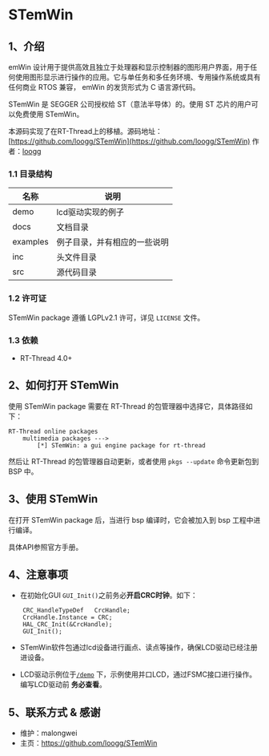 # STemWin

## 1、介绍

emWin 设计用于提供高效且独立于处理器和显示控制器的图形用户界面，用于任何使用图形显示进行操作的应用。它与单任务和多任务环境、专用操作系统或具有任何商业 RTOS 兼容， emWin 的发货形式为 C 语言源代码。

STemWin 是 SEGGER 公司授权给 ST（意法半导体）的。使用 ST 芯片的用户可以免费使用 STemWin。

本源码实现了在RT-Thread上的移植。源码地址：
[https://github.com/loogg/STemWin](https://github.com/loogg/STemWin)  作者：[loogg](https://github.com/loogg)

### 1.1 目录结构


| 名称 | 说明 |
| ---- | ---- |
| demo | lcd驱动实现的例子 |
| docs  | 文档目录 |
| examples | 例子目录，并有相应的一些说明 |
| inc  | 头文件目录 |
| src  | 源代码目录 |

### 1.2 许可证

STemWin package 遵循 LGPLv2.1 许可，详见 `LICENSE` 文件。

### 1.3 依赖

- RT-Thread 4.0+


## 2、如何打开 STemWin

使用 STemWin package 需要在 RT-Thread 的包管理器中选择它，具体路径如下：

```
RT-Thread online packages
    multimedia packages --->
        [*] STemWin: a gui engine package for rt-thread
```

然后让 RT-Thread 的包管理器自动更新，或者使用 `pkgs --update` 命令更新包到 BSP 中。

## 3、使用 STemWin

在打开 STemWin package 后，当进行 bsp 编译时，它会被加入到 bsp 工程中进行编译。

具体API参照官方手册。

## 4、注意事项

- 在初始化GUI `GUI_Init()`之前务必**开启CRC时钟**。如下：
```
    CRC_HandleTypeDef   CrcHandle;
    CrcHandle.Instance = CRC; 
    HAL_CRC_Init(&CrcHandle);
    GUI_Init();
```

- STemWin软件包通过lcd设备进行画点、读点等操作，确保LCD驱动已经注册进设备。

- LCD驱动示例位于[`/demo`](/demo) 下，示例使用并口LCD，通过FSMC接口进行操作。编写LCD驱动前 **务必查看**。

## 5、联系方式 & 感谢

* 维护：malongwei
* 主页：https://github.com/loogg/STemWin

